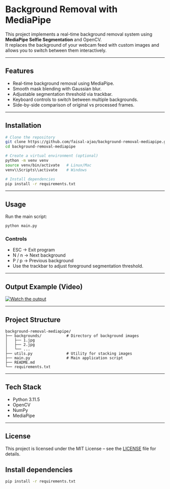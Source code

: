 # Background Removal with MediaPipe

This project implements a real-time background removal system using **MediaPipe Selfie Segmentation** and OpenCV.  
It replaces the background of your webcam feed with custom images and allows you to switch between them interactively.

---

## Features
- Real-time background removal using MediaPipe.
- Smooth mask blending with Gaussian blur.
- Adjustable segmentation threshold via trackbar.
- Keyboard controls to switch between multiple backgrounds.
- Side-by-side comparison of original vs processed frames.

---

## Installation

```bash
# Clone the repository
git clone https://github.com/faisal-ajao/background-removal-mediapipe.git
cd background-removal-mediapipe

# Create a virtual environment (optional)
python -m venv venv
source venv/bin/activate   # Linux/Mac
venv\\Scripts\\activate    # Windows

# Install dependencies
pip install -r requirements.txt
```

---

## Usage

Run the main script:
```bash
python main.py
```

### Controls
- ESC → Exit program  
- N / n → Next background  
- P / p → Previous background  
- Use the trackbar to adjust foreground segmentation threshold.

---

## Output Example (Video)  
[![Watch the output](https://img.youtube.com/vi/k5rxVd-4VRg/hqdefault.jpg)](https://youtu.be/k5rxVd-4VRg?feature=shared)

---

## Project Structure
```
background-removal-mediapipe/
├── backgrounds/           # Directory of background images
│   ├── 1.jpg
│   ├── 2.jpg
│   └── ...
├── utils.py               # Utility for stacking images
├── main.py                # Main application script
├── README.md
└── requirements.txt
```

---

## Tech Stack
- Python 3.11.5
- OpenCV
- NumPy
- MediaPipe

---

## License
This project is licensed under the MIT License – see the [LICENSE](LICENSE) file for details.

## Install dependencies
```bash
pip install -r requirements.txt
```
